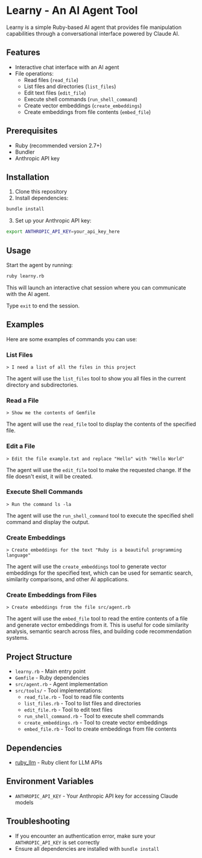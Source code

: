 # Learny - An AI Agent Tool

Learny is a simple Ruby-based AI agent that provides file manipulation capabilities through a conversational interface powered by Claude AI.

## Features

- Interactive chat interface with an AI agent
- File operations:
  - Read files (`read_file`)
  - List files and directories (`list_files`)
  - Edit text files (`edit_file`)
  - Execute shell commands (`run_shell_command`)
  - Create vector embeddings (`create_embeddings`)
  - Create embeddings from file contents (`embed_file`)

## Prerequisites

- Ruby (recommended version 2.7+)
- Bundler
- Anthropic API key

## Installation

1. Clone this repository
2. Install dependencies:

```bash
bundle install
```

3. Set up your Anthropic API key:

```bash
export ANTHROPIC_API_KEY=your_api_key_here
```

## Usage

Start the agent by running:

```bash
ruby learny.rb
```

This will launch an interactive chat session where you can communicate with the AI agent.

Type `exit` to end the session.

## Examples

Here are some examples of commands you can use:

### List Files

```
> I need a list of all the files in this project
```

The agent will use the `list_files` tool to show you all files in the current directory and subdirectories.

### Read a File

```
> Show me the contents of Gemfile
```

The agent will use the `read_file` tool to display the contents of the specified file.

### Edit a File

```
> Edit the file example.txt and replace "Hello" with "Hello World"
```

The agent will use the `edit_file` tool to make the requested change. If the file doesn't exist, it will be created.

### Execute Shell Commands

```
> Run the command ls -la
```

The agent will use the `run_shell_command` tool to execute the specified shell command and display the output.

### Create Embeddings

```
> Create embeddings for the text "Ruby is a beautiful programming language"
```

The agent will use the `create_embeddings` tool to generate vector embeddings for the specified text, which can be used for semantic search, similarity comparisons, and other AI applications.

### Create Embeddings from Files

```
> Create embeddings from the file src/agent.rb
```

The agent will use the `embed_file` tool to read the entire contents of a file and generate vector embeddings from it. This is useful for code similarity analysis, semantic search across files, and building code recommendation systems.

## Project Structure

- `learny.rb` - Main entry point
- `Gemfile` - Ruby dependencies
- `src/agent.rb` - Agent implementation
- `src/tools/` - Tool implementations:
  - `read_file.rb` - Tool to read file contents
  - `list_files.rb` - Tool to list files and directories
  - `edit_file.rb` - Tool to edit text files
  - `run_shell_command.rb` - Tool to execute shell commands
  - `create_embeddings.rb` - Tool to create vector embeddings
  - `embed_file.rb` - Tool to create embeddings from file contents

## Dependencies

- [ruby_llm](https://github.com/ruby-llm/ruby-llm) - Ruby client for LLM APIs

## Environment Variables

- `ANTHROPIC_API_KEY` - Your Anthropic API key for accessing Claude models

## Troubleshooting

- If you encounter an authentication error, make sure your `ANTHROPIC_API_KEY` is set correctly
- Ensure all dependencies are installed with `bundle install`
